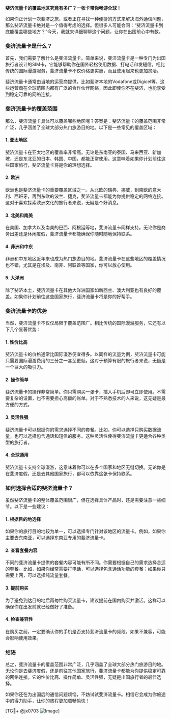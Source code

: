 **斐济流量卡的覆盖地区究竟有多广？一张卡带你畅游全球！**

如果你正计划一次斐济之旅，或者正在寻找一种便捷的方式来解决海外通信问题，那么斐济流量卡绝对是一个值得考虑的选择。但很多人可能会问：“斐济流量卡到底能覆盖哪些地方？”今天，我就来详细聊聊这个问题，让你在出国前心中有数。

### 斐济流量卡是什么？

首先，我们需要了解什么是斐济流量卡。简单来说，斐济流量卡是一种专门为出国旅行者设计的SIM卡，它能够帮助你在国外轻松使用数据、打电话和发短信。相比传统的国际漫游服务，斐济流量卡不仅价格更实惠，而且使用起来也更加灵活。

斐济流量卡通常由当地的运营商提供，比如斐济本地的Vodafone或Digicel等。这些运营商在全球范围内都有广泛的合作伙伴网络，因此即使你不在斐济，也能享受到稳定可靠的网络连接。

### 斐济流量卡的覆盖范围

那么，斐济流量卡具体可以覆盖哪些地区呢？答案是：斐济流量卡的覆盖范围非常广泛，几乎涵盖了全球大部分热门旅游目的地。以下是一些常见的覆盖区域：

#### 1. **亚太地区**
斐济流量卡在亚太地区的覆盖率非常高。无论是东南亚的泰国、马来西亚、新加坡，还是东北亚的日本、韩国、中国，都能正常使用。这意味着如果你计划前往这些国家旅行，斐济流量卡将是你的理想选择。

#### 2. **欧洲**
欧洲也是斐济流量卡的重要覆盖区域之一。从北欧的瑞典、挪威，到南欧的意大利、西班牙，再到东欧的波兰、捷克，斐济流量卡都能为你提供稳定的网络连接。这对于喜欢探索欧洲文化的旅行者来说，无疑是个好消息。

#### 3. **北美和南美**
在美国、加拿大以及南美的巴西、阿根廷等地，斐济流量卡同样支持。无论你是商务出差还是休闲度假，斐济流量卡都能确保你随时随地保持联系。

#### 4. **非洲和中东**
非洲和中东地区近年来也成为热门旅游目的地。斐济流量卡在这些地区的覆盖情况也不错，尤其是在埃及、南非、阿联酋等国家，你可以放心使用。

#### 5. **大洋洲**
除了斐济本土，斐济流量卡在其他大洋洲国家如新西兰、澳大利亚也有良好的覆盖。如果你计划前往这些国家旅行，斐济流量卡将是你的好帮手。

### 斐济流量卡的优势

当然，斐济流量卡不仅仅局限于覆盖范围广。相比传统的国际漫游服务，它还有以下几个显著优势：

#### 1. **性价比高**
斐济流量卡的价格通常比国际漫游便宜得多。以同样的流量为例，斐济流量卡可能只需要国际漫游费用的三分之一甚至更低。这对于预算有限的旅行者来说，无疑是一个巨大的吸引力。

#### 2. **操作简单**
斐济流量卡的操作非常简单。你只需购买一张卡，插入手机后即可立即使用。不需要复杂的设置，也不需要担心高额的账单。对于不熟悉技术的人来说，这无疑是最方便的方式。

#### 3. **灵活性强**
斐济流量卡可以根据你的需求选择不同的套餐。比如，你可以选择只购买数据流量，也可以选择包含通话和短信的服务。这种灵活性使得斐济流量卡更适合各种类型的旅行者。

#### 4. **全球通用**
斐济流量卡支持全球漫游，这意味着你可以在多个国家和地区无缝切换。无论你是在斐济度假，还是去其他国家旅行，都可以依靠这张卡保持联系。

### 如何选择合适的斐济流量卡？

虽然斐济流量卡的整体覆盖范围很广，但在选择具体产品时，还是需要注意一些细节。以下是一些建议：

#### 1. **根据目的地选择**
如果你的旅行目的地较为单一，可以选择专门针对该地区的流量卡。例如，如果你主要去东南亚，可以选择东南亚专用的斐济流量卡。

#### 2. **查看套餐内容**
不同的斐济流量卡提供的套餐内容可能有所不同。你需要根据自己的需求选择合适的套餐。比如，如果你经常需要打电话，可以选择包含通话功能的套餐；如果你只需要上网，可以选择纯流量套餐。

#### 3. **提前购买**
为了避免到达目的地后再匆忙购买流量卡，建议提前在国内购买并激活。这样可以确保你在出发前就已经做好了准备。

#### 4. **检查兼容性**
在购买之前，一定要确认你的手机是否支持斐济流量卡的频段。如果不兼容，可能会影响使用效果。

### 结语

总之，斐济流量卡的覆盖范围非常广泛，几乎涵盖了全球大部分热门旅游目的地。无论你是去斐济度假，还是前往其他国家旅行，斐济流量卡都能为你提供稳定可靠的网络连接。它的性价比高、操作简单、灵活性强，无疑是出国旅行者的最佳选择。

如果你还在为出国后的通信问题烦恼，不妨试试斐济流量卡。相信它会成为你旅途中的得力助手，让你的旅程更加顺畅愉快！

[TG💪+ @jx0703 ![Image](https://github.com/user-attachments/assets/dbca1d08-cadb-493c-b0ec-ad6f7a83f270)]